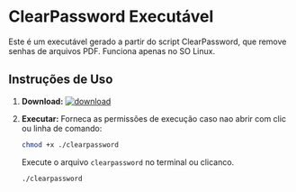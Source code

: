 # ClearPassword Executável

Este é um executável gerado a partir do script ClearPassword, que remove senhas de arquivos PDF.
Funciona apenas no SO Linux. 

## Instruções de Uso

1. **Download:**
  [![download](https://img2.gratispng.com/20180329/ozw/kisspng-direct-download-link-button-software-cracking-download-now-button-5abd54c1d0fc97.758086741522357441856.jpg)](https://github.com/GelsoS/clearpasword/releases/download/clearpass/clearpassword)


2. **Executar:**
   Forneca as permissões de execução caso nao abrir com clic ou linha de comando:
   ```bash
   chmod +x ./clearpassword
   ```

   Execute o arquivo `clearpassword` no terminal ou clicanco.

   ```bash
   ./clearpassword
  
